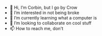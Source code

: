 - 👋 Hi, I’m Corbin, but I go by Crow
- 👀 I’m interested in not being broke
- 🌱 I’m currently learning what a computer is
- 💞️ I’m looking to collaborate on cool stuff
- 📫 How to reach me, don't

<!---
poly-mathic/poly-mathic is a ✨ special ✨ repository because its `README.md` (this file) appears on your GitHub profile.
You can click the Preview link to take a look at your changes.
--->
